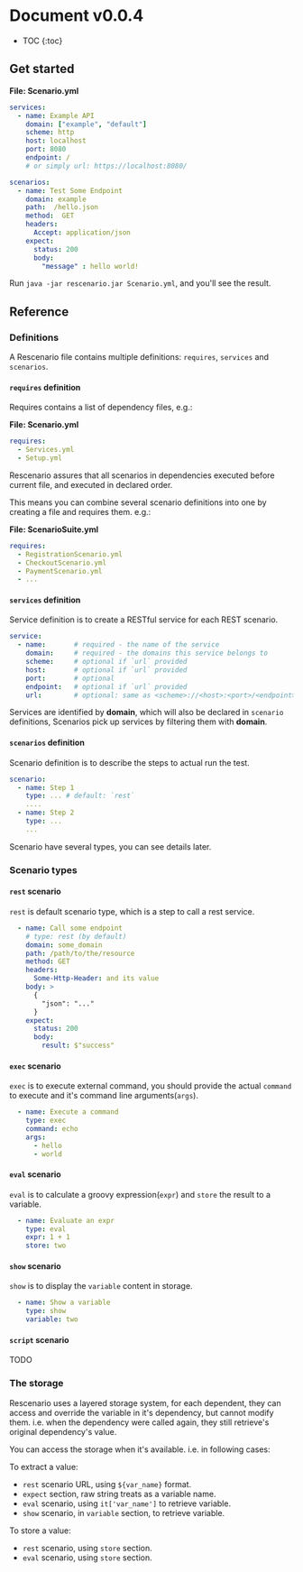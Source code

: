 # Document v0.0.4

* TOC
{:toc}

## Get started

**File: Scenario.yml**
```yaml
services:
  - name: Example API
    domain: ["example", "default"]
    scheme: http
    host: localhost
    port: 8080
    endpoint: /
    # or simply url: https://localhost:8080/

scenarios:
  - name: Test Some Endpoint
    domain: example
    path:  /hello.json
    method:  GET
    headers:
      Accept: application/json
    expect:
      status: 200
      body:
        "message" : hello world!
```

Run `java -jar rescenario.jar Scenario.yml`, and you'll see the result.

## Reference

### Definitions

A Rescenario file contains multiple definitions: `requires`, `services` and `scenarios`.

#### `requires` definition

Requires contains a list of dependency files, e.g.:

**File: Scenario.yml**
```yaml
requires:
  - Services.yml
  - Setup.yml
```

Rescenario assures that all scenarios in dependencies executed before
current file, and executed in declared order.

This means you can combine several scenario definitions into one by
creating a file and requires them. e.g.:

**File: ScenarioSuite.yml**
```yaml
requires:
  - RegistrationScenario.yml
  - CheckoutScenario.yml
  - PaymentScenario.yml
  - ...
```

#### `services` definition

Service definition is to create a RESTful service for each REST scenario.

```yaml
service:
  - name:       # required - the name of the service
    domain:     # required - the domains this service belongs to
    scheme:     # optional if `url` provided
    host:       # optional if `url` provided
    port:       # optional
    endpoint:   # optional if `url` provided
    url:        # optional: same as <scheme>://<host>:<port>/<endpoint>
```

Services are identified by **domain**, which will also be declared in
`scenario` definitions, Scenarios pick up services by filtering them
with **domain**.

#### `scenarios` definition

Scenario definition is to describe the steps to actual run the test.

```yaml
scenario:
  - name: Step 1
    type: ... # default: `rest`
    ....
  - name: Step 2
    type: ...
    ...
```

Scenario have several types, you can see details later.

### Scenario types

#### `rest` scenario

`rest` is default scenario type, which is a step to call a rest service.

```yaml
  - name: Call some endpoint
    # type: rest (by default)
    domain: some_domain
    path: /path/to/the/resource
    method: GET
    headers:
      Some-Http-Header: and its value
    body: >
      {
        "json": "..."
      }
    expect:
      status: 200
      body:
        result: $"success"
```

#### `exec` scenario

`exec` is to execute external command, you should provide the
actual `command` to execute and it's command line arguments(`args`).

```yaml
  - name: Execute a command
    type: exec
    command: echo
    args:
      - hello
      - world
```

#### `eval` scenario

`eval` is to calculate a groovy expression(`expr`) and `store` the result to
a variable.

```yaml
  - name: Evaluate an expr
    type: eval
    expr: 1 + 1
    store: two
```

#### `show` scenario

`show` is to display the `variable` content in storage.

```yaml
  - name: Show a variable
    type: show
    variable: two
```

#### `script` scenario

TODO

### The storage

Rescenario uses a layered storage system, for each dependent, 
they can access and override the variable in it's dependency,
but cannot modify them. i.e. when the dependency were called
again, they still retrieve's original dependency's value.

You can access the storage when it's available. i.e. in following cases:

To extract a value:
  - `rest` scenario URL, using `${var_name}` format.
  - `expect` section, raw string treats as a variable name.
  - `eval` scenario, using `it['var_name']` to retrieve variable.
  - `show` scenario, in `variable` section, to retrieve variable.

To store a value:
  - `rest` scenario, using `store` section.
  - `eval` scenario, using `store` section.
  